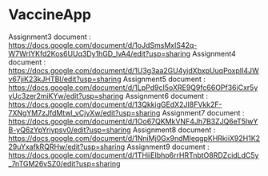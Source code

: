 # VaccineApp
Assignment3 document : https://docs.google.com/document/d/1oJdSmsMxIS42q-W7WrIYKfd2Kos6UUq3Dy1hGD_lvA4/edit?usp=sharing
Assignment4 document : https://docs.google.com/document/d/1U3g3aa2GU4yjdXbxpUuqPoxpII4JWv67jiK23kJHTBI/edit?usp=sharing
Assignment5 document : https://docs.google.com/document/d/1LpPd9cI5oXRE9Q9fc66OPf36iCxr5yyUc3zer2miKYw/edit?usp=sharing
Assignment6 document : https://docs.google.com/document/d/13QkkigGEdX2JI8FVkk2F-7XNgYM7zJfdMtwl_vCjyXw/edit?usp=sharing
Assignment7 document : https://docs.google.com/document/d/1Oo67QKMkVNF4Jh7B3ZJQ6eT5IwYB-yQ6zYpYriypsv0/edit?usp=sharing
Assignment8 document : https://docs.google.com/document/d/1NniMj0Gx9ndMIeqgpKHRkiiX92H1K229uYxafkRQRHw/edit?usp=sharing
Assignment9 document : https://docs.google.com/document/d/1THiiEIbhp6rrHRTnbtO8RDZcidLdC5y_7nTGM26vSZ0/edit?usp=sharing
